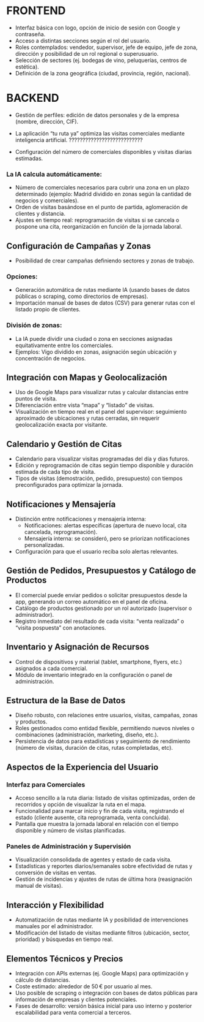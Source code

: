 # FRONTEND

- Interfaz básica con logo, opción de inicio de sesión con Google y contraseña.
- Acceso a distintas secciones según el rol del usuario.
- Roles contemplados: vendedor, supervisor, jefe de equipo, jefe de zona, dirección y posibilidad de un rol regional o superusuario.
- Selección de sectores (ej. bodegas de vino, peluquerías, centros de estética).
- Definición de la zona geográfica (ciudad, provincia, región, nacional).



# BACKEND
- Gestión de perfiles: edición de datos personales y de la empresa (nombre, dirección, CIF).
- La aplicación “tu ruta ya” optimiza las visitas comerciales mediante inteligencia artificial.     ???????????????????????????

- Configuración del número de comerciales disponibles y visitas diarias estimadas.

### La IA calcula automáticamente:
- Número de comerciales necesarios para cubrir una zona en un plazo determinado (ejemplo: Madrid dividido en zonas según la cantidad de negocios y comerciales).
- Orden de visitas basándose en el punto de partida, aglomeración de clientes y distancia.
- Ajustes en tiempo real: reprogramación de visitas si se cancela o pospone una cita, reorganización en función de la jornada laboral.

## Configuración de Campañas y Zonas

- Posibilidad de crear campañas definiendo sectores y zonas de trabajo.

### Opciones:

- Generación automática de rutas mediante IA (usando bases de datos públicas o scraping, como directorios de empresas).
- Importación manual de bases de datos (CSV) para generar rutas con el listado propio de clientes.

### División de zonas:

- La IA puede dividir una ciudad o zona en secciones asignadas equitativamente entre los comerciales.
- Ejemplos: Vigo dividido en zonas, asignación según ubicación y concentración de negocios.

## Integración con Mapas y Geolocalización

- Uso de Google Maps para visualizar rutas y calcular distancias entre puntos de visita.
- Diferenciación entre vista “mapa” y “listado” de visitas.
- Visualización en tiempo real en el panel del supervisor: seguimiento aproximado de ubicaciones y rutas cerradas, sin requerir geolocalización exacta por visitante.

## Calendario y Gestión de Citas

- Calendario para visualizar visitas programadas del día y días futuros.
- Edición y reprogramación de citas según tiempo disponible y duración estimada de cada tipo de visita.
- Tipos de visitas (demostración, pedido, presupuesto) con tiempos preconfigurados para optimizar la jornada.

## Notificaciones y Mensajería

- Distinción entre notificaciones y mensajería interna:
  - Notificaciones: alertas específicas (apertura de nuevo local, cita cancelada, reprogramación).
  - Mensajería interna: se consideró, pero se priorizan notificaciones personalizadas.
- Configuración para que el usuario reciba solo alertas relevantes.

## Gestión de Pedidos, Presupuestos y Catálogo de Productos

- El comercial puede enviar pedidos o solicitar presupuestos desde la app, generando un correo automático en el panel de oficina.
- Catálogo de productos gestionado por un rol autorizado (supervisor o administrador).
- Registro inmediato del resultado de cada visita: “venta realizada” o “visita pospuesta” con anotaciones.

## Inventario y Asignación de Recursos

- Control de dispositivos y material (tablet, smartphone, flyers, etc.) asignados a cada comercial.
- Módulo de inventario integrado en la configuración o panel de administración.

## Estructura de la Base de Datos

- Diseño robusto, con relaciones entre usuarios, visitas, campañas, zonas y productos.
- Roles gestionados como entidad flexible, permitiendo nuevos niveles o combinaciones (administración, marketing, diseño, etc.).
- Persistencia de datos para estadísticas y seguimiento de rendimiento (número de visitas, duración de citas, rutas completadas, etc).

## Aspectos de la Experiencia del Usuario

### Interfaz para Comerciales

- Acceso sencillo a la ruta diaria: listado de visitas optimizadas, orden de recorridos y opción de visualizar la ruta en el mapa.
- Funcionalidad para marcar inicio y fin de cada visita, registrando el estado (cliente ausente, cita reprogramada, venta concluida).
- Pantalla que muestra la jornada laboral en relación con el tiempo disponible y número de visitas planificadas.

### Paneles de Administración y Supervisión

- Visualización consolidada de agentes y estado de cada visita.
- Estadísticas y reportes diarios/semanales sobre efectividad de rutas y conversión de visitas en ventas.
- Gestión de incidencias y ajustes de rutas de última hora (reasignación manual de visitas).

## Interacción y Flexibilidad

- Automatización de rutas mediante IA y posibilidad de intervenciones manuales por el administrador.
- Modificación del listado de visitas mediante filtros (ubicación, sector, prioridad) y búsquedas en tiempo real.

## Elementos Técnicos y Precios

- Integración con APIs externas (ej. Google Maps) para optimización y cálculo de distancias.
- Coste estimado: alrededor de 50 € por usuario al mes.
- Uso posible de scraping o integración con bases de datos públicas para información de empresas y clientes potenciales.
- Fases de desarrollo: versión básica inicial para uso interno y posterior escalabilidad para venta comercial a terceros.
